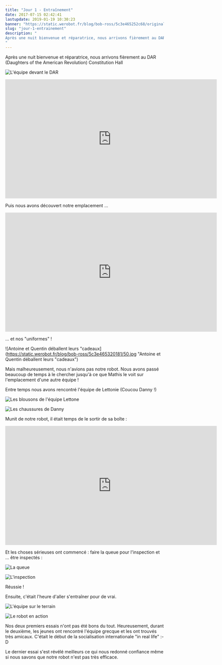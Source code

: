 ```yaml
---
title: "Jour 1 - Entraînement"
date: 2017-07-15 02:42:41
lastupdate: 2019-01-19 10:30:23
banner: "https://static.werobot.fr/blog/bob-ross/5c3e465252c68/original.jpg"
slug: "jour-1-entrainement"
description: " 
Après une nuit bienvenue et réparatrice, nous arrivons fièrement au DAR (Daughters of the American Revolution) Constitution Hall
"
---
```

Après une nuit bienvenue et réparatrice, nous arrivons fièrement au DAR (Daughters of the American Revolution) Constitution Hall

![L'équipe devant le DAR](https://static.werobot.fr/blog/bob-ross/5c3e465252c68/50.jpg "L'équipe devant le DAR")

<iframe width="672" height="378" src="https://www.youtube-nocookie.com/embed/lCf8kBAM2kc" frameborder="0" allow="accelerometer; autoplay; encrypted-media; gyroscope; picture-in-picture" allowfullscreen></iframe>

Puis nous avons découvert notre emplacement ...

<iframe width="672" height="378" src="https://www.youtube-nocookie.com/embed/RSqq2GFmxqA" frameborder="0" allow="accelerometer; autoplay; encrypted-media; gyroscope; picture-in-picture" allowfullscreen></iframe>

... et nos "uniformes" !

![Antoine et Quentin déballent leurs "cadeaux](https://static.werobot.fr/blog/bob-ross/5c3e465320181/50.jpg "Antoine et Quentin déballent leurs "cadeaux")

Mais malheureusement, nous n'avions pas notre robot. Nous avons passé beaucoup de temps à le chercher jusqu'à ce que Mathis le voit sur l'emplacement d'une autre équipe !

Entre temps nous avons rencontré l'équipe de Lettonie (Coucou Danny !)

![Les blousons de l'équipe Lettone](https://static.werobot.fr/blog/bob-ross/5c3e465396a1d/50.jpg "Les blousons de l'équipe Lettone")

![Les chaussures de Danny](https://static.werobot.fr/blog/bob-ross/5c3e4654230ee/50.jpg "Les chaussures de Danny")

Munit de notre robot, il était temps de le sortir de sa boîte :

<iframe width="672" height="378" src="https://www.youtube-nocookie.com/embed/_7_eSjfW5ZY" frameborder="0" allow="accelerometer; autoplay; encrypted-media; gyroscope; picture-in-picture" allowfullscreen></iframe>

Et les choses sérieuses ont commencé : faire la queue pour l'inspection et ... être inspectés :

![La queue](https://static.werobot.fr/blog/bob-ross/5c3e46549079c/50.jpg "La queue")

![L'inspection](https://static.werobot.fr/blog/bob-ross/5c3e465504ed0/50.jpg "L'inspection")

Réussie !

Ensuite, c'était l'heure d'aller s'entraîner pour de vrai.

![L'équipe sur le terrain](https://static.werobot.fr/blog/bob-ross/5c3e4655760db/50.jpg "L'équipe sur le terrain")

![Le robot en action](https://static.werobot.fr/blog/bob-ross/5c3e4655f3ee6/50.jpg "Le robot en action")

Nos deux premiers essais n'ont pas été bons du tout. Heureusement, durant le deuxième, les jeunes ont rencontré l'équipe grecque et les ont trouvés très amicaux. C'était le début de la socialisation internationale "in real life" :-D

Le dernier essai s'est révélé meilleurs ce qui nous redonné confiance même si nous savons que notre robot n'est pas très efficace.
    
